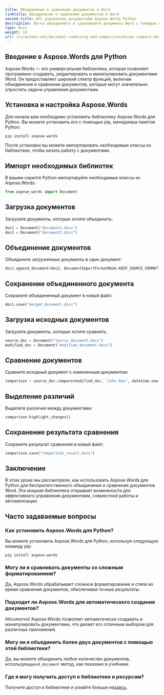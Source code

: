 ```yaml
---
title: Объединение и сравнение документов в Word
linktitle: Объединение и сравнение документов в Word
second_title: API управления документами Aspose.Words Python
description: Легко объединяйте и сравнивайте документы Word с помощью Aspose.Words for Python. Узнайте, как манипулировать документами, выделять различия и автоматизировать задачи.
type: docs
weight: 10
url: /ru/python-net/document-combining-and-comparison/merge-compare-documents/
---
```


## Введение в Aspose.Words для Python

Aspose.Words — это универсальная библиотека, которая позволяет программно создавать, редактировать и манипулировать документами Word. Он предоставляет широкий спектр функций, включая объединение и сравнение документов, которые могут значительно упростить задачи управления документами.

## Установка и настройка Aspose.Words

Для начала вам необходимо установить библиотеку Aspose.Words для Python. Вы можете установить его с помощью pip, менеджера пакетов Python:

```python
pip install aspose-words
```

После установки вы можете импортировать необходимые классы из библиотеки, чтобы начать работу с документами.

## Импорт необходимых библиотек

В вашем скрипте Python импортируйте необходимые классы из Aspose.Words:

```python
from aspose_words import Document
```

## Загрузка документов

Загрузите документы, которые хотите объединить:

```python
doc1 = Document("document1.docx")
doc2 = Document("document2.docx")
```

## Объединение документов

Объедините загруженные документы в один документ:

```python
doc1.append_document(doc2, DocumentImportFormatMode.KEEP_SOURCE_FORMATTING)
```

## Сохранение объединенного документа

Сохраните объединенный документ в новый файл:

```python
doc1.save("merged_document.docx")
```

## Загрузка исходных документов

Загрузите документы, которые хотите сравнить:

```python
source_doc = Document("source_document.docx")
modified_doc = Document("modified_document.docx")
```

## Сравнение документов

Сравните исходный документ с измененным документом:

```python
comparison = source_doc.compare(modified_doc, "John Doe", datetime.now())
```

## Выделение различий

Выделите различия между документами:

```python
comparison.highlight_changes()
```

## Сохранение результата сравнения

Сохраните результат сравнения в новый файл:

```python
comparison.save("comparison_result.docx")
```

## Заключение

В этом уроке мы рассмотрели, как использовать Aspose.Words для Python для беспрепятственного объединения и сравнения документов Word. Эта мощная библиотека открывает возможности для эффективного управления документами, совместной работы и автоматизации.

## Часто задаваемые вопросы

### Как установить Aspose.Words для Python?

Вы можете установить Aspose.Words для Python, используя следующую команду pip:
```
pip install aspose-words
```

### Могу ли я сравнивать документы со сложным форматированием?

Да, Aspose.Words обрабатывает сложное форматирование и стили во время сравнения документов, обеспечивая точные результаты.

### Подходит ли Aspose.Words для автоматического создания документов?

Абсолютно! Aspose.Words позволяет автоматически создавать и манипулировать документами, что делает его отличным выбором для различных приложений.

### Могу ли я объединить более двух документов с помощью этой библиотеки?

Да, вы можете объединить любое количество документов, используя`append_document` метод, как показано в учебнике.

### Где я могу получить доступ к библиотеке и ресурсам?

 Получите доступ к библиотеке и узнайте больше на[здесь](https://releases.aspose.com/words/python/).